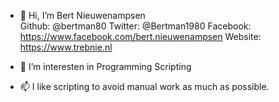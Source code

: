 - 👋 Hi, I’m Bert Nieuwenampsen<br>
Github: @bertman80
Twitter: @Bertman1980
Facebook: https://www.facebook.com/bert.nieuwenampsen
Website: https://www.trebnie.nl

- 👀 I’m interesten in
Programming
Scripting

- 📫 I like scripting to avoid manual work as much as possible.

